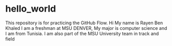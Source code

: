 # hello_world
This repository is for practicing the GitHub Flow.
Hi My name is Rayen Ben Khaled I am a freshman at MSU DENVER, My major is computer science and I am from Tunisia. I am also part of the MSU University team in track and field
